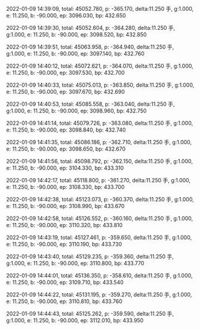 2022-01-09 14:39:09, total: 45052.780, p: -365.170, delta:11.250 手, g:1.000, e: 11.250, b: -90.000, ep: 3096.030, bp: 432.650

2022-01-09 14:39:30, total: 45052.604, p: -364.280, delta:11.250 手, g:1.000, e: 11.250, b: -90.000, ep: 3098.520, bp: 432.850

2022-01-09 14:39:51, total: 45063.958, p: -364.940, delta:11.250 手, g:1.000, e: 11.250, b: -90.000, ep: 3097.140, bp: 432.760

2022-01-09 14:40:12, total: 45072.621, p: -364.070, delta:11.250 手, g:1.000, e: 11.250, b: -90.000, ep: 3097.530, bp: 432.700

2022-01-09 14:40:33, total: 45075.013, p: -363.850, delta:11.250 手, g:1.000, e: 11.250, b: -90.000, ep: 3097.670, bp: 432.690

2022-01-09 14:40:53, total: 45085.558, p: -363.040, delta:11.250 手, g:1.000, e: 11.250, b: -90.000, ep: 3098.960, bp: 432.750

2022-01-09 14:41:14, total: 45079.726, p: -363.080, delta:11.250 手, g:1.000, e: 11.250, b: -90.000, ep: 3098.840, bp: 432.740

2022-01-09 14:41:35, total: 45086.186, p: -362.710, delta:11.250 手, g:1.000, e: 11.250, b: -90.000, ep: 3098.650, bp: 432.670

2022-01-09 14:41:56, total: 45098.792, p: -362.150, delta:11.250 手, g:1.000, e: 11.250, b: -90.000, ep: 3104.330, bp: 433.310

2022-01-09 14:42:17, total: 45118.800, p: -361.270, delta:11.250 手, g:1.000, e: 11.250, b: -90.000, ep: 3108.330, bp: 433.700

2022-01-09 14:42:38, total: 45123.073, p: -360.370, delta:11.250 手, g:1.000, e: 11.250, b: -90.000, ep: 3108.990, bp: 433.670

2022-01-09 14:42:58, total: 45126.552, p: -360.160, delta:11.250 手, g:1.000, e: 11.250, b: -90.000, ep: 3110.320, bp: 433.810

2022-01-09 14:43:19, total: 45127.461, p: -359.650, delta:11.250 手, g:1.000, e: 11.250, b: -90.000, ep: 3110.190, bp: 433.730

2022-01-09 14:43:40, total: 45129.235, p: -359.360, delta:11.250 手, g:1.000, e: 11.250, b: -90.000, ep: 3110.800, bp: 433.770

2022-01-09 14:44:01, total: 45136.350, p: -358.610, delta:11.250 手, g:1.000, e: 11.250, b: -90.000, ep: 3109.710, bp: 433.540

2022-01-09 14:44:22, total: 45131.195, p: -359.270, delta:11.250 手, g:1.000, e: 11.250, b: -90.000, ep: 3110.810, bp: 433.760

2022-01-09 14:44:43, total: 45125.262, p: -359.590, delta:11.250 手, g:1.000, e: 11.250, b: -90.000, ep: 3112.010, bp: 433.950